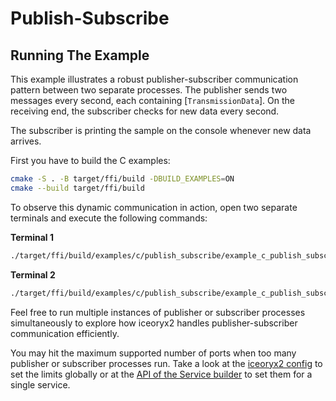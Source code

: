 # Publish-Subscribe

## Running The Example

This example illustrates a robust publisher-subscriber communication
pattern between two separate processes. The publisher sends two
messages every second, each containing [`TransmissionData`]. On the
receiving end, the subscriber checks for new data every second.

The subscriber is printing the sample on the console whenever new data arrives.

First you have to build the C examples:

```sh
cmake -S . -B target/ffi/build -DBUILD_EXAMPLES=ON
cmake --build target/ffi/build
```

To observe this dynamic communication in action, open two separate terminals
and execute the following commands:

**Terminal 1**

```sh
./target/ffi/build/examples/c/publish_subscribe/example_c_publish_subscribe_subscriber
```

**Terminal 2**

```sh
./target/ffi/build/examples/c/publish_subscribe/example_c_publish_subscribe_publisher
```

Feel free to run multiple instances of publisher or subscriber processes
simultaneously to explore how iceoryx2 handles publisher-subscriber communication
efficiently.

You may hit the maximum supported number of ports when too many publisher or
subscriber processes run. Take a look at the [iceoryx2 config](../../../config) to set the
limits globally or at the
[API of the Service builder](https://docs.rs/iceoryx2/latest/iceoryx2/service/index.html)
to set them for a single service.
